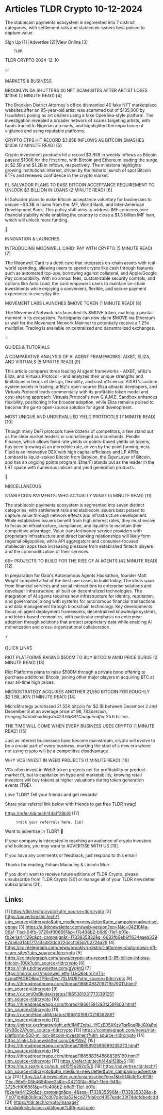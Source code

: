 # Articles TLDR Crypto 10-12-2024

The stablecoin payments ecosystem is segmented into 7 distinct
categories, with settlement rails and stablecoin issuers best poised
to capture
value ‌ ‌ ‌ ‌ ‌ ‌ ‌ ‌ ‌ ‌ ‌ ‌ ‌ ‌ ‌ ‌ ‌ ‌ ‌ ‌ ‌ ‌ ‌ ‌ ‌ ‌  ‌ ‌ ‌ ‌ ‌ ‌ ‌ ‌ ‌ ‌ ‌ ‌ ‌ ‌ ‌ ‌ ‌ ‌ ‌ ‌ ‌ ‌ ‌ ‌ ‌ ‌ 


 Sign Up [1] |Advertise [2]|View Online [3] 

		TLDR 

TLDR CRYPTO 2024-12-10

📈 

MARKETS & BUSINESS

 BROOKLYN DA SHUTTERS 40 NFT SCAM SITES AFTER ARTIST LOSES $135K (2
MINUTE READ) [4] 

 The Brooklyn District Attorney's office dismantled 40 fake NFT
marketplace websites after an 85-year-old artist was scammed out of
$135,000 by fraudsters posing as art dealers using a fake
OpenSea-style platform. The investigation revealed a broader network
of scams targeting artists, with funds traced to Nigerian accounts,
and highlighted the importance of vigilance and using reputable
platforms. 

 CRYPTO ETPS HIT RECORD $3.85B INFLOWS AS BITCOIN SMASHES $100K (2
MINUTE READ) [5] 

 Crypto investment products hit a record $3.85B in weekly inflows as
Bitcoin passed $100K for the first time, with Bitcoin and Ethereum
leading the surge at $2.5B and $1.2B in inflows, respectively. The
milestone highlights growing institutional interest, driven by the
historic launch of spot Bitcoin ETFs and renewed confidence in the
crypto market. 

 EL SALVADOR PLANS TO EASE BITCOIN ACCEPTANCE REQUIREMENT TO UNLOCK $3
BILLION IN LOANS (2 MINUTE READ) [6] 

 El Salvador plans to make Bitcoin acceptance voluntary for businesses
to secure ~$3.3B in loans from the IMF, World Bank, and Inter-American
Development Bank. This policy shift aims to address IMF concerns over
financial stability while enabling the country to close a $1.3 billion
IMF loan, which will unlock more funding. 

🚀 

INNOVATION & LAUNCHES

 INTRODUCING MOONWELL CARD: PAY WITH CRYPTO (5 MINUTE READ) [7] 

 The Moonwell Card is a debit card that integrates on-chain assets
with real-world spending, allowing users to spend crypto like cash
through features such as automated top-ups, borrowing against
collateral, and Apple/Google Pay compatibility. With no annual fees,
customizable security controls, and options like Auto Load, the card
empowers users to maintain on-chain investments while enjoying a
convenient, flexible, and secure payment experience in everyday life. 

 MOVEMENT LABS LAUNCHES $MOVE TOKEN (1 MINUTE READ) [8] 

 The Movement Network has launched its $MOVE token, marking a pivotal
moment in its ecosystem. Participants can now claim $MOVE via Ethereum
or wait for the Movement Network Mainnet to potentially receive a
1.25x multiplier. Trading is available on centralized and
decentralized exchanges. 

💡 

GUIDES & TUTORIALS

 A COMPARATIVE ANALYSIS OF AI AGENT FRAMEWORKS: AIXBT, ELIZA, AND
VIRTUALS (5 MINUTE READ) [9] 

 This article compares three leading AI agent frameworks - AIXBT,
ai16z's Eliza, and Virtuals Protocol - and analyzes their unique
strengths and limitations in terms of design, flexibility, and cost
efficiency. AIXBT's custom system excels in trading, ai16z's
open-source Eliza attracts developers, and Virtuals Protocol leads
commercially with its profitable token model and cost-sharing
approach. Virtuals Protocol's new G.A.M.E. Sandbox enhances
flexibility, positioning it for broader adoption, while Eliza remains
poised to become the go-to open-source solution for agent development.


 MOST UNIQUE AND UNDERVALUED YIELD PROTOCOLS (7 MINUTE READ) [10] 

 Though many DeFi protocols have dozens of competitors, a few stand
out as the clear market leaders or unchallenged as incumbents. Pendle
Finance, which allows fixed rate yields or points-based yields on
tokens, has been growing at an incredible rate, driven by the point
farming meta. Fluid is an innovative DEX with high capital efficiency
and LP APRs. Lombard is liquid-staked Bitcoin from Babylon, the
EigenLayer of Bitcoin, and has an ongoing points program. EtherFi
stands out as the leader in the LRT space with numerous indices and
yield generation products. 

🦄 

MISCELLANEOUS

 STABLECOIN PAYMENTS: WHO ACTUALLY WINS? (5 MINUTE READ) [11] 

 The stablecoin payments ecosystem is segmented into seven distinct
categories, with settlement rails and stablecoin issuers best poised
to capture value through network effects and infrastructure
development. While established issuers benefit from high interest
rates, they must evolve to focus on infrastructure, compliance, and
liquidity to maintain their competitive advantage. Value
transfer/money service providers with proprietary infrastructure and
direct banking relationships will likely form regional oligopolies,
while API aggregators and consumer-focused stablecoin apps face
increasing pressure from established fintech players and the
commoditization of their services. 

 69+ PROJECTS TO BUILD FOR THE RISE OF AI AGENTS (42 MINUTE READ) [12]


 In preparation for Gaia's Autonomous Agents Hackathon, founder Matt
Wright compiled a list of the best use cases to build today. The ideas
span from financial services and social interactions to enterprise
solutions and developer infrastructure, all built on decentralized
technologies. The integration of AI agents requires new infrastructure
for identity, reputation, and governance, along with systems for
autonomous financial transactions and data management through
blockchain technology. Key developments focus on agent deployment
frameworks, decentralized knowledge systems, and token-based
economics, with particular emphasis on enterprise adoption through
solutions that protect proprietary data while enabling AI monetization
and cross-organizational collaboration. 

⚡ 

QUICK LINKS

 RIOT PLATFORMS RAISING $500M TO BUY BITCOIN AMID PRICE SURGE (2
MINUTE READ) [13] 

 Riot Platforms plans to raise $500M through a private bond offering
to purchase additional Bitcoin, joining other major players in
acquiring BTC at near all-time high prices. 

 MICROSTRATEGY ACQUIRES ANOTHER 21,550 BITCOIN FOR ROUGHLY $2.1
BILLION (1 MINUTE READ) [14] 

 MicroStrategy purchased 21.55K bitcoin for $2.1B between December 2
and December 8 at an average price of $98,783 per coin, bringing its
total holdings to 423.65K BTC acquired for ~$25.6 billion. 

 THE TIME WILL COME WHEN EVERY BUSINESS USES CRYPTO (1 MINUTE READ)
[15] 

 Just as internet businesses have become mainstream, crypto will
evolve to be a crucial part of every business, marking the start of a
new era where not using crypto will be a competitive disadvantage. 

 WHY VCS INVEST IN WEB3 PROJECTS (1 MINUTE READ) [16] 

 VCs often invest in Web3 token projects not for profitability or
product-market fit, but to capitalize on hype and marketability,
knowing retail investors will buy tokens at higher valuations during
token generation events (TGE). 

Love TLDR? Tell your friends and get rewards!

 Share your referral link below with friends to get free TLDR swag! 

 https://refer.tldr.tech/44a1f28b/6 [17] 

		 Track your referrals here. [18] 

Want to advertise in TLDR? 📰

 If your company is interested in reaching an audience of crypto
investors and builders, you may want to ADVERTISE WITH US [19]. 

 If you have any comments or feedback, just respond to this email! 

Thanks for reading, 
Esham Macauley & Lincoln Murr 

If you don't want to receive future editions of TLDR Crypto, please
unsubscribe from TLDR Crypto [20] or manage all of your TLDR
newsletter subscriptions [21]. 

 

Links:
------
[1] https://tldr.tech/crypto?utm_source=tldrcrypto
[2] https://advertise.tldr.tech/?utm_source=tldrcrypto&utm_medium=newsletter&utm_campaign=advertisetopnav
[3] https://a.tldrnewsletter.com/web-version?ep=1&lc=04210f4a-96a1-11ed-94fb-3729ef006681&p=f7e408b2-b6d9-11ef-b01e-fb2e4a44129c&pt=campaign&t=1733835832&s=6682fb6eb6f1634aaeb339e7da6a314bf7f7a3ad82dc422ddcfc85d702724a29
[4] https://cointelegraph.com/news/brooklyn-district-attorney-shuts-down-nft-scam-sites?utm_source=tldrcrypto
[5] https://cointelegraph.com/news/crypto-etp-record-3-85-billion-inflows-bitcoin-100k?utm_source=tldrcrypto
[6] https://links.tldrnewsletter.com/gVqKtQ
[7] https://mirror.xyz/moonwell.eth/jsLkQ6o6m7nITn-ezmatPAGRO8pxTPBmlDwll7SLMU8?utm_source=tldrcrypto
[8] https://threadreaderapp.com/thread/1866093209719579011.html?utm_source=tldrcrypto
[9] https://x.com/0xBludex/status/1865381031773139125?utm_source=tldrcrypto
[10] https://threadreaderapp.com/thread/1866159129313591803.html?utm_source=tldrcrypto
[11] https://x.com/HadickM/status/1866101987021836289?utm_source=tldrcrypto
[12] https://mirror.xyz/mattwright.eth/lMiFZnjbJ_jYCzE05XKzvTqrRqeRkJGXa8pIGNBBo2A?utm_source=tldrcrypto
[13] https://cointelegraph.com/news/riot-platforms-500-million-bitcoin-investment?utm_source=tldrcrypto
[14] https://links.tldrnewsletter.com/D8PW8Z
[15] https://threadreaderapp.com/thread/1865892590589235273.html?utm_source=tldrcrypto
[16] https://threadreaderapp.com/thread/1865883546688385190.html?utm_source=tldrcrypto
[17] https://refer.tldr.tech/44a1f28b/6
[18] https://hub.sparklp.co/sub_ed15f5e392d5/6
[19] https://advertise.tldr.tech/?utm_source=tldrcrypto&utm_medium=newsletter&utm_campaign=advertisecta
[20] https://a.tldrnewsletter.com/unsubscribe?ep=1&l=514b3efb-6f16-11ec-96e5-06b4694bee2a&lc=04210f4a-96a1-11ed-94fb-3729ef006681&p=f7e408b2-b6d9-11ef-b01e-fb2e4a44129c&pt=campaign&pv=4&spa=1733835690&t=1733835832&s=b11b071d48b0b9ca27cd07d8c0a52fecd27fda0cd4357eadc33f74ddfdbedcdd
[21] https://tldr.tech/crypto/manage?email=blockchaincryptologue%40gmail.com